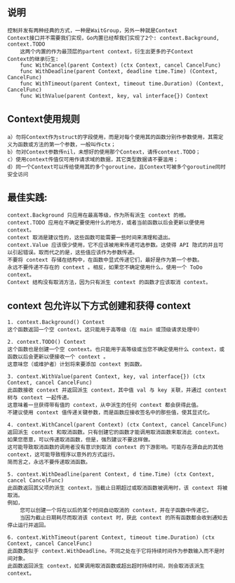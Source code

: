 
## 说明

    控制并发有两种经典的方式，一种是WaitGroup，另外一种就是Context
    Context接口并不需要我们实现，Go内置已经帮我们实现了2个: context.Background, context.TODO
        这两个内置的作为最顶层的partent context，衍生出更多的子Context
    Context的继承衍生:
        func WithCancel(parent Context) (ctx Context, cancel CancelFunc)
        func WithDeadline(parent Context, deadline time.Time) (Context, CancelFunc)
        func WithTimeout(parent Context, timeout time.Duration) (Context, CancelFunc)
        func WithValue(parent Context, key, val interface{}) Context

        


## Context使用规则

    a）勿将Context作为struct的字段使用，而是对每个使用其的函数分别作参数使用，其需定义为函数或方法的第一个参数，一般叫作ctx；
    b）勿对Context参数传nil，未想好的使用那个Context，请传context.TODO；
    c）使用context传值仅可用作请求域的数据，其它类型数据请不要滥用；
    d）同一个Context可以传给使用其的多个goroutine，且Context可被多个goroutine同时安全访问

## 最佳实践:

    context.Background 只应用在最高等级，作为所有派生 context 的根。
    context.TODO 应用在不确定要使用什么的地方，或者当前函数以后会更新以便使用 context。
    context 取消是建议性的，这些函数可能需要一些时间来清理和退出。
    context.Value 应该很少使用，它不应该被用来传递可选参数。这使得 API 隐式的并且可以引起错误。取而代之的是，这些值应该作为参数传递。
    不要将 context 存储在结构中，在函数中显式传递它们，最好是作为第一个参数。
    永远不要传递不存在的 context 。相反，如果您不确定使用什么，使用一个 ToDo context。
    Context 结构没有取消方法，因为只有派生 context 的函数才应该取消 context。

## context 包允许以下方式创建和获得 context

    1. context.Background() Context
    这个函数返回一个空 context。这只能用于高等级（在 main 或顶级请求处理中）
    
    2. context.TODO() Context
    这个函数也是创建一个空 context。也只能用于高等级或当您不确定使用什么 context，或函数以后会更新以便接收一个 context 。
    这意味您（或维护者）计划将来要添加 context 到函数。
    
    3. context.WithValue(parent Context, key, val interface{}) (ctx Context, cancel CancelFunc)
    此函数接收 context 并返回派生 context，其中值 val 与 key 关联，并通过 context 树与 context 一起传递。
    这意味着一旦获得带有值的 context，从中派生的任何 context 都会获得此值。
    不建议使用 context 值传递关键参数，而是函数应接收签名中的那些值，使其显式化。
    
    4. context.WithCancel(parent Context) (ctx Context, cancel CancelFunc)
    返回派生 context 和取消函数。只有创建它的函数才能调用取消函数来取消此 context。
    如果您愿意，可以传递取消函数，但是，强烈建议不要这样做。
    这可能导致取消函数的调用者没有意识到取消 context 的下游影响。可能存在源自此的其他 context，这可能导致程序以意外的方式运行。
    简而言之，永远不要传递取消函数。
    
    5. context.WithDeadline(parent Context, d time.Time) (ctx Context, cancel CancelFunc)
    此函数返回其父项的派生 context，当截止日期超过或取消函数被调用时，该 context 将被取消。
    例如，
        您可以创建一个将在以后的某个时间自动取消的 context，并在子函数中传递它。
        当因为截止日期耗尽而取消该 context 时，获此 context 的所有函数都会收到通知去停止运行并返回。
    
    6. context.WithTimeout(parent Context, timeout time.Duration) (ctx Context, cancel CancelFunc)
    此函数类似于 context.WithDeadline。不同之处在于它将持续时间作为参数输入而不是时间对象。
    此函数返回派生 context，如果调用取消函数或超出超时持续时间，则会取消该派生 context。


